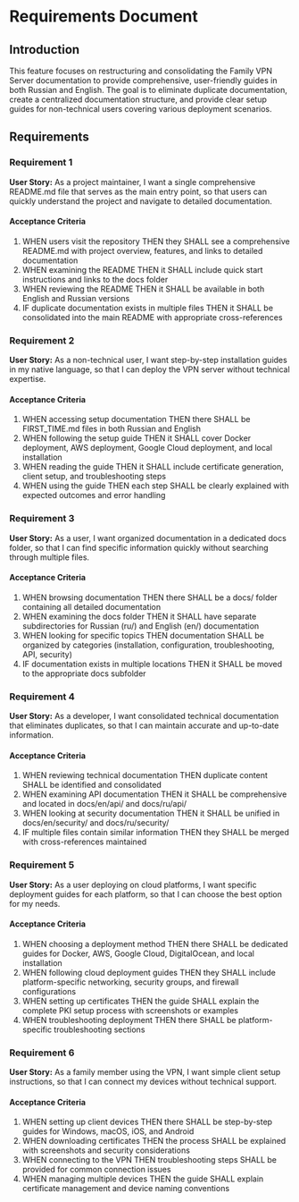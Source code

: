 # Requirements Document

## Introduction

This feature focuses on restructuring and consolidating the Family VPN Server documentation to provide comprehensive, user-friendly guides in both Russian and English. The goal is to eliminate duplicate documentation, create a centralized documentation structure, and provide clear setup guides for non-technical users covering various deployment scenarios.

## Requirements

### Requirement 1

**User Story:** As a project maintainer, I want a single comprehensive README.md file that serves as the main entry point, so that users can quickly understand the project and navigate to detailed documentation.

#### Acceptance Criteria

1. WHEN users visit the repository THEN they SHALL see a comprehensive README.md with project overview, features, and links to detailed documentation
2. WHEN examining the README THEN it SHALL include quick start instructions and links to the docs folder
3. WHEN reviewing the README THEN it SHALL be available in both English and Russian versions
4. IF duplicate documentation exists in multiple files THEN it SHALL be consolidated into the main README with appropriate cross-references

### Requirement 2

**User Story:** As a non-technical user, I want step-by-step installation guides in my native language, so that I can deploy the VPN server without technical expertise.

#### Acceptance Criteria

1. WHEN accessing setup documentation THEN there SHALL be FIRST_TIME.md files in both Russian and English
2. WHEN following the setup guide THEN it SHALL cover Docker deployment, AWS deployment, Google Cloud deployment, and local installation
3. WHEN reading the guide THEN it SHALL include certificate generation, client setup, and troubleshooting steps
4. WHEN using the guide THEN each step SHALL be clearly explained with expected outcomes and error handling

### Requirement 3

**User Story:** As a user, I want organized documentation in a dedicated docs folder, so that I can find specific information quickly without searching through multiple files.

#### Acceptance Criteria

1. WHEN browsing documentation THEN there SHALL be a docs/ folder containing all detailed documentation
2. WHEN examining the docs folder THEN it SHALL have separate subdirectories for Russian (ru/) and English (en/) documentation
3. WHEN looking for specific topics THEN documentation SHALL be organized by categories (installation, configuration, troubleshooting, API, security)
4. IF documentation exists in multiple locations THEN it SHALL be moved to the appropriate docs subfolder

### Requirement 4

**User Story:** As a developer, I want consolidated technical documentation that eliminates duplicates, so that I can maintain accurate and up-to-date information.

#### Acceptance Criteria

1. WHEN reviewing technical documentation THEN duplicate content SHALL be identified and consolidated
2. WHEN examining API documentation THEN it SHALL be comprehensive and located in docs/en/api/ and docs/ru/api/
3. WHEN looking at security documentation THEN it SHALL be unified in docs/en/security/ and docs/ru/security/
4. IF multiple files contain similar information THEN they SHALL be merged with cross-references maintained

### Requirement 5

**User Story:** As a user deploying on cloud platforms, I want specific deployment guides for each platform, so that I can choose the best option for my needs.

#### Acceptance Criteria

1. WHEN choosing a deployment method THEN there SHALL be dedicated guides for Docker, AWS, Google Cloud, DigitalOcean, and local installation
2. WHEN following cloud deployment guides THEN they SHALL include platform-specific networking, security groups, and firewall configurations
3. WHEN setting up certificates THEN the guide SHALL explain the complete PKI setup process with screenshots or examples
4. WHEN troubleshooting deployment THEN there SHALL be platform-specific troubleshooting sections

### Requirement 6

**User Story:** As a family member using the VPN, I want simple client setup instructions, so that I can connect my devices without technical support.

#### Acceptance Criteria

1. WHEN setting up client devices THEN there SHALL be step-by-step guides for Windows, macOS, iOS, and Android
2. WHEN downloading certificates THEN the process SHALL be explained with screenshots and security considerations
3. WHEN connecting to the VPN THEN troubleshooting steps SHALL be provided for common connection issues
4. WHEN managing multiple devices THEN the guide SHALL explain certificate management and device naming conventions